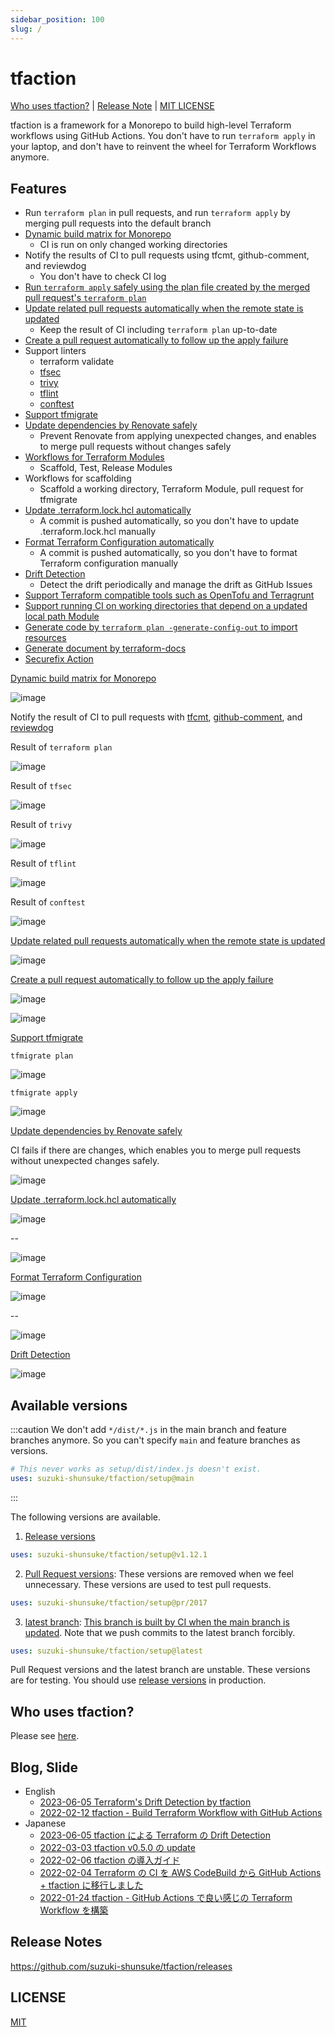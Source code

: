 ```yaml
---
sidebar_position: 100
slug: /
---
```


# tfaction

[Who uses tfaction?](https://github.com/suzuki-shunsuke/tfaction#who-uses-tfaction) | [Release Note](https://github.com/suzuki-shunsuke/tfaction/releases) | [MIT LICENSE](https://github.com/suzuki-shunsuke/tfaction/blob/main/LICENSE)

tfaction is a framework for a Monorepo to build high-level Terraform workflows using GitHub Actions.
You don't have to run `terraform apply` in your laptop, and don't have to reinvent the wheel for Terraform Workflows anymore.

## Features

- Run `terraform plan` in pull requests, and run `terraform apply` by merging pull requests into the default branch
- [Dynamic build matrix for Monorepo](/tfaction/docs/feature/build-matrix)
  - CI is run on only changed working directories
- Notify the results of CI to pull requests using tfcmt, github-comment, and reviewdog
  - You don't have to check CI log
- [Run `terraform apply` safely using the plan file created by the merged pull request's `terraform plan`](/tfaction/docs/feature/plan-file)
- [Update related pull requests automatically when the remote state is updated](/tfaction/docs/feature/auto-update-related-prs)
  - Keep the result of CI including `terraform plan` up-to-date
- [Create a pull request automatically to follow up the apply failure](/tfaction/docs/feature/follow-up-pr)
- Support linters
  - terraform validate
  - [tfsec](https://github.com/aquasecurity/tfsec)
  - [trivy](https://github.com/aquasecurity/trivy)
  - [tflint](https://github.com/terraform-linters/tflint)
  - [conftest](https://www.conftest.dev/)
- [Support tfmigrate](/tfaction/docs/feature/tfmigrate)
- [Update dependencies by Renovate safely](/tfaction/docs/feature/renovate)
  - Prevent Renovate from applying unexpected changes, and enables to merge pull requests without changes safely
- [Workflows for Terraform Modules](/tfaction/docs/feature/module)
  - Scaffold, Test, Release Modules
- Workflows for scaffolding
  - Scaffold a working directory, Terraform Module, pull request for tfmigrate
- [Update .terraform.lock.hcl automatically](/tfaction/docs/feature/auto-fix)
  - A commit is pushed automatically, so you don't have to update .terraform.lock.hcl manually
- [Format Terraform Configuration automatically](/tfaction/docs/feature/auto-fix)
  - A commit is pushed automatically, so you don't have to format Terraform configuration manually
- [Drift Detection](/tfaction/docs/feature/drift-detection)
  - Detect the drift periodically and manage the drift as GitHub Issues
- [Support Terraform compatible tools such as OpenTofu and Terragrunt](/tfaction/docs/feature/use-terraform-compatible-tool)
- [Support running CI on working directories that depend on a updated local path Module](/tfaction/docs/feature/local-path-module)
- [Generate code by `terraform plan -generate-config-out` to import resources](/tfaction/docs/feature/generate-config-out)
- [Generate document by terraform-docs](/tfaction/docs/feature/terraform-docs)
- [Securefix Action](feature/securefix-action.md)

[Dynamic build matrix for Monorepo](feature/build-matrix.md)

![image](https://user-images.githubusercontent.com/13323303/151699474-b6cf9927-a0d1-4eb7-85fd-19504432362c.png)

Notify the result of CI to pull requests with [tfcmt](https://github.com/suzuki-shunsuke/tfcmt), [github-comment](https://github.com/suzuki-shunsuke/github-comment), and [reviewdog](https://github.com/reviewdog/reviewdog)

Result of `terraform plan`

![image](https://user-images.githubusercontent.com/13323303/147400233-8b9411d6-0255-4c36-9e9f-35e44223c979.png)

Result of `tfsec`

![image](https://user-images.githubusercontent.com/13323303/153747798-0e6ac3d4-e335-4c20-8e2a-1f5b43205ff3.png)

Result of `trivy`

![image](https://github.com/suzuki-shunsuke/trivy-config-action/assets/13323303/e4d7f6f7-3df3-44bb-8f98-535173ce096e)

Result of `tflint`

![image](https://user-images.githubusercontent.com/13323303/153742833-403ea6c5-a780-4d2a-a30c-3a481c0971b1.png)

Result of `conftest`

![image](https://user-images.githubusercontent.com/13323303/150035710-249c4cbd-47fa-46d7-ae0d-28ab4ace1a64.png)

[Update related pull requests automatically when the remote state is updated](/tfaction/docs/feature/auto-update-related-prs)

![image](https://user-images.githubusercontent.com/13323303/151699327-ba31892c-c4a6-47e7-a944-15fca81dfbfb.png)

[Create a pull request automatically to follow up the apply failure](/tfaction/docs/feature/follow-up-pr)

![image](https://user-images.githubusercontent.com/13323303/151699230-1c109a57-47d1-4c3b-9c3a-4dfec786a043.png)

![image](https://user-images.githubusercontent.com/13323303/151699142-6d19cd51-eac5-4f69-bfe5-7920df69edc6.png)

[Support tfmigrate](/tfaction/docs/feature/tfmigrate)

`tfmigrate plan`

![image](https://user-images.githubusercontent.com/13323303/150029520-fd3aac78-d76a-41ee-9df0-a7fc02fb12b7.png)

`tfmigrate apply`

![image](https://user-images.githubusercontent.com/13323303/150029697-316218e0-cb1e-4a8d-ad5c-0c12e1cb68dc.png)

[Update dependencies by Renovate safely](/tfaction/docs/feature/renovate)

CI fails if there are changes, which enables you to merge pull requests without unexpected changes safely.

![image](https://user-images.githubusercontent.com/13323303/150064670-2c6a646f-81f2-496f-b69a-873b6469593e.png)

[Update .terraform.lock.hcl automatically](/tfaction/docs/feature/auto-fix)

![image](https://user-images.githubusercontent.com/13323303/155866735-85f964d8-7bb7-411c-9b20-5f7abcea3e1a.png)

--

![image](https://user-images.githubusercontent.com/13323303/155866753-32012a3b-02fe-4f58-935e-178283ae2c77.png)

[Format Terraform Configuration](/tfaction/docs/feature/auto-fix)

![image](https://user-images.githubusercontent.com/13323303/155866979-52dd2e6f-9885-4af1-bac0-abd1280fdea5.png)

--

![image](https://user-images.githubusercontent.com/13323303/155866989-8cbcd50e-4764-4f47-a50f-102d04a04f89.png)

[Drift Detection](/tfaction/docs/feature/drift-detection)

![image](https://user-images.githubusercontent.com/13323303/233079963-68765f2e-1efd-4278-b6c3-145eae9ef9c0.png)

## Available versions

:::caution
We don't add `*/dist/*.js` in the main branch and feature branches anymore.
So you can't specify `main` and feature branches as versions.

```yaml
# This never works as setup/dist/index.js doesn't exist.
uses: suzuki-shunsuke/tfaction/setup@main
```

:::

The following versions are available.

1. [Release versions](https://github.com/suzuki-shunsuke/tfaction/releases)

```yaml
uses: suzuki-shunsuke/tfaction/setup@v1.12.1
```

2. [Pull Request versions](https://github.com/suzuki-shunsuke/tfaction/branches/all?query=pr%2F&lastTab=overview): These versions are removed when we feel unnecessary. These versions are used to test pull requests.

```yaml
uses: suzuki-shunsuke/tfaction/setup@pr/2017
```

3. [latest branch](https://github.com/suzuki-shunsuke/tfaction/tree/latest): [This branch is built by CI when the main branch is updated](https://github.com/suzuki-shunsuke/tfaction/blob/latest/.github/workflows/main.yaml). Note that we push commits to the latest branch forcibly.

```yaml
uses: suzuki-shunsuke/tfaction/setup@latest
```

Pull Request versions and the latest branch are unstable.
These versions are for testing.
You should use [release versions](https://github.com/suzuki-shunsuke/tfaction/releases) in production.

## Who uses tfaction?

Please see [here](https://github.com/suzuki-shunsuke/tfaction#who-uses-tfaction).

## Blog, Slide

- English
  - [2023-06-05 Terraform's Drift Detection by tfaction](https://dev.to/suzukishunsuke/terraforms-drift-detection-by-tfaction-1dkh)
  - [2022-02-12 tfaction - Build Terraform Workflow with GitHub Actions](https://speakerdeck.com/szksh/tfaction-build-terraform-workflow-with-github-actions)
- Japanese
  - [2023-06-05 tfaction による Terraform の Drift Detection](https://zenn.dev/shunsuke_suzuki/articles/tfaction-drift-detection)
  - [2022-03-03 tfaction v0.5.0 の update](https://zenn.dev/shunsuke_suzuki/articles/tfaction-v050)
  - [2022-02-06 tfaction の導入ガイド](https://zenn.dev/shunsuke_suzuki/articles/tfaction-setup)
  - [2022-02-04 Terraform の CI を AWS CodeBuild から GitHub Actions + tfaction に移行しました](https://blog.studysapuri.jp/entry/2022/02/04/080000)
  - [2022-01-24 tfaction - GitHub Actions で良い感じの Terraform Workflow を構築](https://zenn.dev/shunsuke_suzuki/articles/tfaction-introduction)

## Release Notes

https://github.com/suzuki-shunsuke/tfaction/releases

## LICENSE

[MIT](https://github.com/suzuki-shunsuke/tfaction/blob/main/LICENSE)
